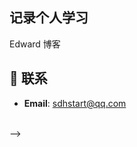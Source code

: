 
## 记录个人学习
Edward 博客




## :email: 联系

- **Email**: <a href="mailto:894072666@qq.com">sdhstart@qq.com</a>

</br>  -->
